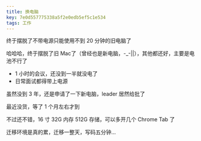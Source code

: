 ```yaml
---
title: 换电脑
key: 7e0d557775338a5f2e0edb5ef5c1e534
tags: 工作
---
```


终于摆脱了不带电源只能使用不到 20 分钟的旧电脑了

<!--more-->

哈哈哈，终于摆脱了旧 Mac了（曾经也是新电脑，\-\_\-\|\|），其他都还好，主要是电池不行了

- 1 小时的会议，还没到一半就没电了
- 日常面试都得带上电源

虽然没到 3 年，还是申请了一下新电脑，leader 居然给批了

最近没货，等了 1 个月左右才到

不过还不错，16 寸 32G 内存 512G 存储，可以多开几个 Chrome Tab 了

迁移环境是真的累，迁移一整天，写码五分钟...